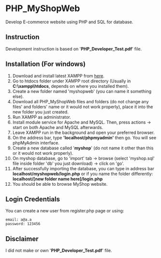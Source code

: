# PHP_MyShopWeb
Develop E-commerce website using PHP and SQL for database.
## Instruction
Development instruction is based on '**PHP_Developer_Test.pdf**' file. 

## Installation (For windows)
1. Download and install latest XAMPP from [here](https://www.apachefriends.org/index.html).
2. Go to htdocs folder under XAMPP root directory (Usually in **C:\xampp\htdocs**, depends on where you installed them).
3. Create a new folder named 'myshopweb' (you can name it something else).
4. Download all PHP_MyShopWeb files and folders (do not change any files' and folders' name or it would not work properly), place it into the new folder you just created.
5. Run XAMPP as administrator.
6. Install module service for Apache and MySQL. Then, press actions -> start on both Apache and MySQL afterwards.
7. Leave XAMPP run in the background and open your preferred browser.
8. On the address bar, type **'localhost/phpmyadmin'** then go. You will see phpMyAdmin interface.
9. Create a new database called '**myshop**' (do not name it other than this or it would not work properly).
10. On myshop database, go to 'import' tab -> browse (select 'myshop.sql' file inside folder 'db' you just download) -> click on 'go'.
11. After successfully importing the database, you can type in address bar **localhost/myshopweb/login.php** or if you name the folder differently: **localhost/[new folder name here]/login.php**
12. You should be able to browse MyShop website.

## Login Credentials
You can create a new user from register.php page or using:
```
email: a@a.a
password: 123456
```

## Disclaimer
I did not make or own '**PHP_Developer_Test.pdf**' file. 
